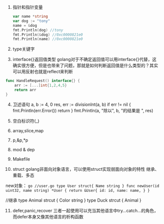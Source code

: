 1. 指针和指针变量

   ```go
   var name *string
   var dog := "tony"
   name = &dog
   fmt.Println(dog) //tony
   fmt.Println(&dog) //0xc0000821e0
   fmt.Println(name) //0xc0000821e0
   ```

2. type关键字

3. interface{}返回值类型
golang对于不确定返回值可以用interface{}代替，这确实很方便，但是也带来了问题，那就是如何判断返回值是什么类型的？其实可以用反射也就是reflect来判断

```go
func HandleRequest() interface{} {
	arr := [...]int{1,2,4,5}
	return arr
}
```

4. 卫述语句
a, b := 4, 0
res, err := divisionInt(a, b)
if err != nil {
   fmt.Println(err.Error())
   return
}
fmt.Println(a, "除以", b, "的结果是 ", res)

5. 空白标识符(_)

6. array,slice,map

7. p,&p,*p

8. mod & dep

9. Makefile

10. struct
golang非面向对象语言，可以使用struct实现弱面向对象的特性
继承、重载、多态

new对象：
``go
   //user.go
   type User struct{
      Name string
   }
   func newUser(id uint32, name string) *User {
      return &User{
         id: id,
         name: name,
      }
   }
``

//继承
type Animal strcut {
   Color string
}
type Duck strcut {
   Animal
}

11. defer,panic,recover
三者一起使用可以充当其他语言中try…catch…的角色，而defer本身又像其他语言的析构函数

